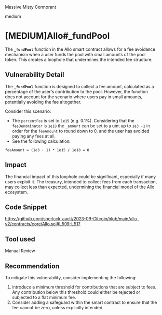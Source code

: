 Massive Misty Cormorant

medium

# [MEDIUM]Allo#_fundPool

The **`_fundPool`** function in the Allo smart contract allows for a fee avoidance mechanism when a user funds the pool with small amounts of the pool token. This creates a loophole that undermines the intended fee structure.

## Vulnerability Detail

The **`_fundPool`** function is designed to collect a fee amount, calculated as a percentage of the user's contribution to the pool. However, the function does not account for the scenario where users pay in small amounts, potentially avoiding the fee altogether.

Consider this scenario: 

- The `percentFee` is set to `1e15` (e.g.  0.1%). Considering that the `feeDenominator` is `1e18` the `_amount` can be set to a uint up to `1e3 -1` in order for the `feeAmount` to round down to 0, and the user has avoided paying any fees at all.
- See the following calculation:

```solidity
feeAmount = (1e3 - 1) * 1e15 / 1e18 = 0
```

## Impact

The financial impact of this loophole could be significant, especially if many users exploit it. The treasury, intended to collect fees from each transaction, may collect less than expected, undermining the financial model of the Allo ecosystem.

## Code Snippet

https://github.com/sherlock-audit/2023-09-Gitcoin/blob/main/allo-v2/contracts/core/Allo.sol#L509-L517

## Tool used

Manual Review

## Recommendation

To mitigate this vulnerability, consider implementing the following:

1. Introduce a minimum threshold for contributions that are subject to fees. Any contribution below this threshold could either be rejected or subjected to a flat minimum fee.
2. Consider adding a safeguard within the smart contract to ensure that the fee cannot be zero, unless explicitly intended.